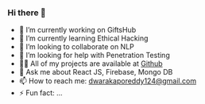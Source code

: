### Hi there 👋


- 🔭 I’m currently working on GiftsHub
- 🌱 I’m currently learning Ethical Hacking
- 👯 I’m looking to collaborate on NLP
- 🤔 I’m looking for help with Penetration Testing
- 👨‍💻 All of my projects are available at [Github](https://github.com/Dwaraka-Poreddy)
- 💬 Ask me about React JS, Firebase, Mongo DB
- 📫 How to reach me: dwarakaporeddy124@gmail.com
- ⚡ Fun fact: ...

